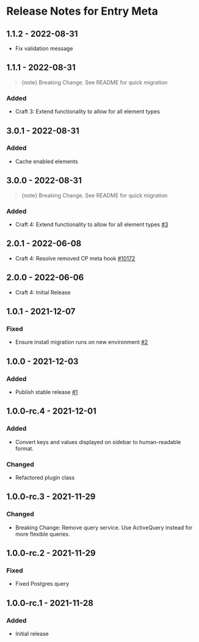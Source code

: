 # Release Notes for Entry Meta

## 1.1.2 - 2022-08-31
- Fix validation message

## 1.1.1 - 2022-08-31
> {note} Breaking Change. See README for quick migration
### Added
- Craft 3: Extend functionality to allow for all element types

## 3.0.1 - 2022-08-31
### Added
- Cache enabled elements

## 3.0.0 - 2022-08-31
> {note} Breaking Change. See README for quick migration
### Added
- Craft 4: Extend functionality to allow for all element types [#3](https://github.com/matfish2/craft-entry-meta/issues/3)

## 2.0.1 - 2022-06-08
- Craft 4: Resolve removed CP meta hook [#10172](https://github.com/craftcms/cms/issues/10172#issuecomment-1149443831)

## 2.0.0 - 2022-06-06
- Craft 4: Initial Release

## 1.0.1 - 2021-12-07
### Fixed
- Ensure install migration runs on new environment [#2](https://github.com/matfish2/craft-entry-meta/issues/2)

## 1.0.0 - 2021-12-03
### Added
- Publish stable release [#1](https://github.com/matfish2/craft-entry-meta/issues/1)

## 1.0.0-rc.4 - 2021-12-01
### Added
- Convert keys and values displayed on sidebar to human-readable format.

### Changed
- Refactored plugin class

## 1.0.0-rc.3 - 2021-11-29
### Changed
- Breaking Change: Remove query service. Use ActiveQuery instead for more flexible queries.

## 1.0.0-rc.2 - 2021-11-29
### Fixed
- Fixed Postgres query 

## 1.0.0-rc.1 - 2021-11-28
### Added
- Initial release